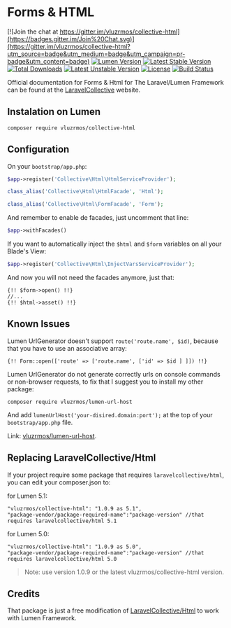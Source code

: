 # Forms & HTML

[![Join the chat at https://gitter.im/vluzrmos/collective-html](https://badges.gitter.im/Join%20Chat.svg)](https://gitter.im/vluzrmos/collective-html?utm_source=badge&utm_medium=badge&utm_campaign=pr-badge&utm_content=badge)
[![Lumen Version](https://img.shields.io/badge/Lumen-5.0%20%7C%205.1-orange.svg)](https://packagist.org/packages/vluzrmos/collective-html) 
[![Latest Stable Version](https://poser.pugx.org/vluzrmos/collective-html/v/stable)](https://packagist.org/packages/vluzrmos/collective-html) [![Total Downloads](https://poser.pugx.org/vluzrmos/collective-html/downloads)](https://packagist.org/packages/vluzrmos/collective-html) [![Latest Unstable Version](https://poser.pugx.org/vluzrmos/collective-html/v/unstable)](https://packagist.org/packages/vluzrmos/collective-html) [![License](https://poser.pugx.org/vluzrmos/collective-html/license)](https://packagist.org/packages/vluzrmos/collective-html) [![Build Status](https://travis-ci.org/vluzrmos/collective-html.svg?branch=master)](https://travis-ci.org/vluzrmos/collective-html) 

Official documentation for Forms & Html for The Laravel/Lumen Framework can be found at the [LaravelCollective](http://laravelcollective.com/docs/master/html) website.

## Instalation on Lumen

    composer require vluzrmos/collective-html

## Configuration 

On your `bootstrap/app.php`:

```php
$app->register('Collective\Html\HtmlServiceProvider');

class_alias('Collective\Html\HtmlFacade', 'Html');

class_alias('Collective\Html\FormFacade', 'Form');
```

And remember to enable de facades, just uncomment that line:

```php
$app->withFacades()
```

If you want to automatically inject the `$html` and `$form` variables on all your Blade's View:

```php
$app->register('Collective\Html\InjectVarsServiceProvider');
```

And now you will not need the facades anymore, just that:

```
{!! $form->open() !!}
//...
{!! $html->asset() !!}
```

## Known Issues

Lumen UrlGenerator doesn't support `route('route.name', $id)`, because that you have to use an associative array:

```
{!! Form::open(['route' => ['route.name', ['id' => $id ] ]]) !!}
```

Lumen UrlGenerator do not generate correctly urls on console commands or non-browser requests, to fix that I suggest you to install my other package:

```
composer require vluzrmos/lumen-url-host
```

And add `lumenUrlHost('your-disired.domain:port');` at the top of your `bootstrap/app.php` file. 

Link: [vluzrmos/lumen-url-host](https://github.com/vluzrmos/lumen-url-host).

## Replacing LaravelCollective/Html

If your project require some package that requires `laravelcollective/html`, you can edit your composer.json to:

for Lumen 5.1:

```
"vluzrmos/collective-html": "1.0.9 as 5.1",
"package-vendor/package-required-name":"package-version" //that requires laravelcollective/html 5.1
```

for Lumen 5.0:

```
"vluzrmos/collective-html": "1.0.9 as 5.0",
"package-vendor/package-required-name":"package-version" //that requires laravelcollective/html 5.0
```

> Note: use version 1.0.9 or the latest vluzrmos/collective-html version.

## Credits

That package is just a free modification of [LaravelCollective/Html](https://github.com/LaravelCollective/html) to work with Lumen Framework.


